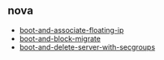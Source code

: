 
## nova
- [boot-and-associate-floating-ip](https://godleon.github.io/osp_test_results/0.2.95/nova/boot-and-associate-floating-ip.html)
- [boot-and-block-migrate](https://godleon.github.io/osp_test_results/0.2.95/nova/boot-and-block-migrate.html)
- [boot-and-delete-server-with-secgroups](https://godleon.github.io/osp_test_results/0.2.95/nova/boot-and-delete-server-with-secgroups.html)

